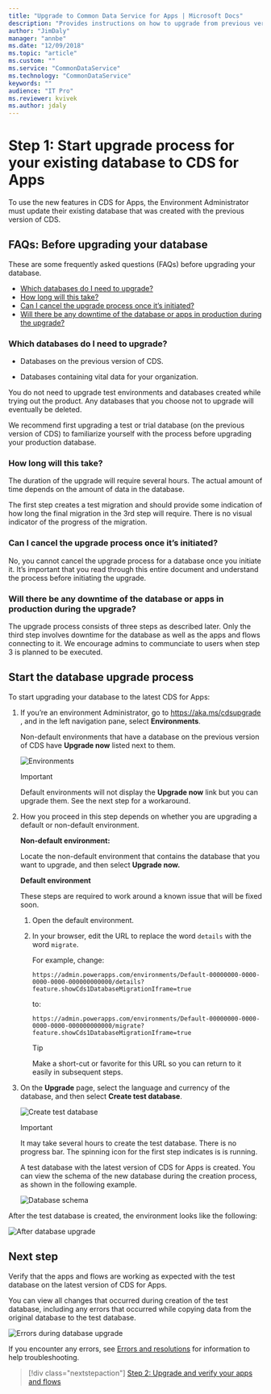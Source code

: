 ```yaml
---
title: "Upgrade to Common Data Service for Apps | Microsoft Docs"
description: "Provides instructions on how to upgrade from previous version of Common Data Service to CDS for Apps"
author: "JimDaly"
manager: "annbe"
ms.date: "12/09/2018"
ms.topic: "article"
ms.custom: ""
ms.service: "CommonDataService"
ms.technology: "CommonDataService"
keywords: ""
audience: "IT Pro"
ms.reviewer: kvivek
ms.author: jdaly
---
```


# Step 1: Start upgrade process for your existing database to CDS for Apps

To use the new features in CDS for Apps, the Environment Administrator must
update their existing database that was created with the previous version of
CDS. 

## FAQs: Before upgrading your database 

These are some frequently asked questions (FAQs) before upgrading your database.

- [Which databases do I need to upgrade?](#which-databases-do-i-need-to-upgrade)
- [How long will this take?](#how-long-will-this-take)
- [Can I cancel the upgrade process once it’s initiated?](#can-i-cancel-the-upgrade-process-once-its-initiated)
- [Will there be any downtime of the database or apps in production during the upgrade?](#will-there-be-any-downtime-of-the-database-or-apps-in-production-during-the-upgrade-process)

### Which databases do I need to upgrade? 

-   Databases on the previous version of CDS. 

-   Databases containing vital data for your organization. 

You do not need to upgrade test environments and databases created while trying
out the product. Any databases that you choose not to upgrade will eventually be
deleted. 

We recommend first upgrading a test or trial database (on the previous version
of CDS) to familiarize yourself with the process before upgrading your
production database. 

### How long will this take?

The duration of the upgrade will require several hours. The actual amount of time depends on the amount of data in the database.

The first step creates a test migration and should provide some indication of how long the final migration in the 3rd step will require. There is no visual indicator of the progress of the migration.


### Can I cancel the upgrade process once it’s initiated? 

No, you cannot cancel the upgrade process for a database once you initiate it.
It’s important that you read through this entire document and understand the
process before initiating the upgrade. 

### Will there be any downtime of the database or apps in production during the upgrade? 

The upgrade process consists of three steps as described later. Only the third
step involves downtime for the database as well as the apps and flows connecting
to it. We encourage admins to communciate to users when step 3 is planned to be executed. 

## Start the database upgrade process

To start upgrading your database to the latest CDS for Apps: 

<!-- 1.  If you’re an environment Administrator, go to the [PowerApps admin
    center](https://admin.powerapps.com/), and in the left navigation pane,
    select **Environments**. 

    Environments that have a database on the previous version of CDS have **Upgrade now** listed next to them. 

    ![Environments](media/environments.png) -->

1.  If you’re an environment Administrator, 
    go to [https://aka.ms/cdsupgrade ](https://aka.ms/cdsupgrade ), 
    and in the left navigation pane, select **Environments**. 

    Non-default environments that have a database on the previous version of CDS have **Upgrade now** listed next to them. 

    ![Environments](media/environments.png)

    > [!IMPORTANT]
    > Default environments will not display the **Upgrade now** link but you can upgrade them. See the next step for a workaround.

2.  How you proceed in this step depends on whether you are upgrading a default or non-default environment.
    
    **Non-default environment:**

    Locate the non-default environment that contains the database that you want to upgrade, and then select **Upgrade now.** 

    **Default environment**

    These steps are required to work around a known issue that will be fixed soon.
    
    1. Open the default environment.
    1. In your browser, edit the URL to replace the word `details` with the word `migrate`.
        
        For example, change:
        
        `https://admin.powerapps.com/environments/Default-00000000-0000-0000-0000-000000000000/details?feature.showCds1DatabaseMigrationIframe=true` 
        
        to:
        
        `https://admin.powerapps.com/environments/Default-00000000-0000-0000-0000-000000000000/migrate?feature.showCds1DatabaseMigrationIframe=true`
        
        > [!TIP]
        > Make a short-cut or favorite for this URL so you can return to it easily in subsequent steps.

3.  On the **Upgrade** page, select the language and currency of the database,
    and then select **Create test database**.  

    ![Create test database](media/create-test-database.png)

    > [!IMPORTANT]
    > It may take several hours to create the test database. There is no progress bar. The spinning icon for the first step indicates is is running.

    A test database with the latest version of CDS for Apps is created. You can view the schema of the new database during the creation process, as shown in the following example. 

    ![Database schema](media/db-schema.png)

After the test database is created, the environment looks like the following:  

![After database upgrade](media/after-db-upgrade.png)

## Next step

Verify that the apps and flows are working as expected with the test database on
the latest version of CDS for Apps. 

You can view all changes that occurred during creation of the test database, including any errors that occurred while copying data from the original database to the test database.  

![Errors during database upgrade](media/error-db-upgrade.png)

If you encounter any errors, see [Errors and resolutions](errors-resolutions.md) for information to help troubleshooting.

> [!div class="nextstepaction"]
> [Step 2: Upgrade and verify your apps and flows](upgrade-verify-apps-flows.md)
